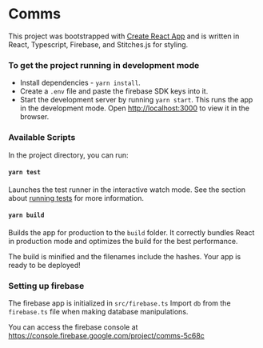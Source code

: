 # Comms

This project was bootstrapped with [Create React App](https://github.com/facebook/create-react-app) and is written in React, Typescript, Firebase, and Stitches.js for styling.

### To get the project running in development mode

- Install dependencies - `yarn install`.
- Create a `.env` file and paste the firebase SDK keys into it.
- Start the development server by running `yarn start`. This runs the app in the development mode.
  Open [http://localhost:3000](http://localhost:3000) to view it in the browser.

### Available Scripts

In the project directory, you can run:

#### `yarn test`

Launches the test runner in the interactive watch mode.
See the section about [running tests](https://facebook.github.io/create-react-app/docs/running-tests) for more information.

#### `yarn build`

Builds the app for production to the `build` folder.
It correctly bundles React in production mode and optimizes the build for the best performance.

The build is minified and the filenames include the hashes.
Your app is ready to be deployed!

### Setting up firebase

The firebase app is initialized in `src/firebase.ts`
Import `db` from the `firebase.ts` file when making database manipulations.

You can access the firebase console at https://console.firebase.google.com/project/comms-5c68c
